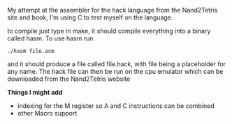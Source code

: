 My attempt at the assembler for the hack language from the Nand2Tetris site and book, I'm using C to test myself on the language.

to compile just type in make, it should compile everything into a binary called hasm.
To use hasm run
```
./hasm file.asm
```
and it should produce a file called file.hack, with file being a placeholder for any name.
The hack file can then be run on the cpu emulator which can be downloaded from the Nand2Tetris website

**Things I might add**
* indexing for the M register so A and C instructions can be combined
* other Macro support
